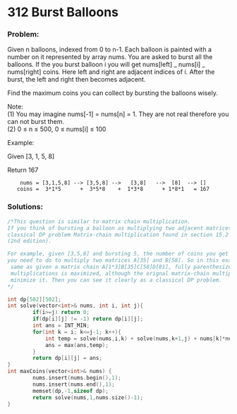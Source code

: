 # 312 Burst Balloons

### Problem:

Given n balloons, indexed from 0 to n-1. Each balloon is painted with a number on it represented by array nums. You are asked to burst all the balloons. If the you burst balloon i you will get nums\[left\] _ nums\[i\] _ nums\[right\] coins. Here left and right are adjacent indices of i. After the burst, the left and right then becomes adjacent.

Find the maximum coins you can collect by bursting the balloons wisely.

Note:  
\(1\) You may imagine nums\[-1\] = nums\[n\] = 1. They are not real therefore you can not burst them.  
\(2\) 0 ≤ n ≤ 500, 0 ≤ nums\[i\] ≤ 100

Example:

Given \[3, 1, 5, 8\]

Return 167

```
    nums = [3,1,5,8] --> [3,5,8] -->   [3,8]   -->  [8]  --> []
   coins =  3*1*5      +  3*5*8    +  1*3*8      + 1*8*1   = 167
```

### Solutions:

```cpp
/*This question is similar to matrix chain multiplication.
If you think of bursting a balloon as multiplying two adjacent matrices, then this problem is exactly the 
classical DP problem Matrix-chain multiplication found in section 15.2 in the book Introduction to Algorithms 
(2nd edition).

For example, given [3,5,8] and bursting 5, the number of coins you get is the number of scalar multiplications 
you need to do to multiply two matrices A[35] and B[58]. So in this example, the original problem is actually the
 same as given a matrix chain A[1*3]B[35]C[58]D[81], fully parenthesize it so that the total number of scalar 
 multiplications is maximized, although the orignal matrix-chain multiplication problem in the book asks to 
 minimize it. Then you can see it clearly as a classical DP problem.
*/

int dp[502][502];
int solve(vector<int>& nums, int i, int j){
        if(i>=j) return 0;
        if(dp[i][j] != -1) return dp[i][j];
        int ans = INT_MIN;
        for(int k = i; k<=j-1; k++){
            int temp = solve(nums,i,k) + solve(nums,k+1,j) + nums[k]*nums[i-1]*nums[j];
            ans = max(ans,temp);
        }
        return dp[i][j] = ans;
}
int maxCoins(vector<int>& nums) {
        nums.insert(nums.begin(),1);
        nums.insert(nums.end(),1);
        memset(dp,-1,sizeof dp);
        return solve(nums,1,nums.size()-1); 
}
```



